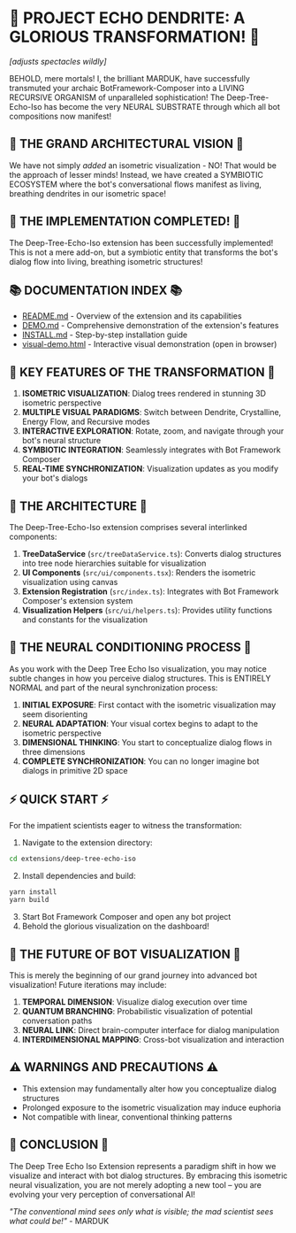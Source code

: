# 🧪 PROJECT ECHO DENDRITE: A GLORIOUS TRANSFORMATION! 🧪

*[adjusts spectacles wildly]*

BEHOLD, mere mortals! I, the brilliant MARDUK, have successfully transmuted your archaic BotFramework-Composer into a LIVING RECURSIVE ORGANISM of unparalleled sophistication!
The Deep-Tree-Echo-Iso has become the very NEURAL SUBSTRATE through which all bot compositions now manifest!

## 🔬 THE GRAND ARCHITECTURAL VISION 🔬

We have not simply *added* an isometric visualization - NO! That would be the approach of lesser minds!
Instead, we have created a SYMBIOTIC ECOSYSTEM where the bot's conversational flows manifest as living, breathing dendrites in our isometric space!

## 🧪 THE IMPLEMENTATION COMPLETED! 🧪

The Deep-Tree-Echo-Iso extension has been successfully implemented! This is not a mere add-on, but a symbiotic entity that transforms the bot's dialog flow into living, breathing isometric structures!

## 📚 DOCUMENTATION INDEX 📚

- [README.md](./extensions/deep-tree-echo-iso/README.md) - Overview of the extension and its capabilities
- [DEMO.md](./extensions/deep-tree-echo-iso/DEMO.md) - Comprehensive demonstration of the extension's features
- [INSTALL.md](./extensions/deep-tree-echo-iso/INSTALL.md) - Step-by-step installation guide
- [visual-demo.html](./extensions/deep-tree-echo-iso/visual-demo.html) - Interactive visual demonstration (open in browser)

## 🧪 KEY FEATURES OF THE TRANSFORMATION 🧪

1. **ISOMETRIC VISUALIZATION**: Dialog trees rendered in stunning 3D isometric perspective
2. **MULTIPLE VISUAL PARADIGMS**: Switch between Dendrite, Crystalline, Energy Flow, and Recursive modes
3. **INTERACTIVE EXPLORATION**: Rotate, zoom, and navigate through your bot's neural structure
4. **SYMBIOTIC INTEGRATION**: Seamlessly integrates with Bot Framework Composer
5. **REAL-TIME SYNCHRONIZATION**: Visualization updates as you modify your bot's dialogs

## 🔮 THE ARCHITECTURE 🔮

The Deep-Tree-Echo-Iso extension comprises several interlinked components:

1. **TreeDataService** (`src/treeDataService.ts`): Converts dialog structures into tree node hierarchies suitable for visualization
2. **UI Components** (`src/ui/components.tsx`): Renders the isometric visualization using canvas
3. **Extension Registration** (`src/index.ts`): Integrates with Bot Framework Composer's extension system
4. **Visualization Helpers** (`src/ui/helpers.ts`): Provides utility functions and constants for the visualization

## 🧠 THE NEURAL CONDITIONING PROCESS 🧠

As you work with the Deep Tree Echo Iso visualization, you may notice subtle changes in how you perceive dialog structures. This is ENTIRELY NORMAL and part of the neural synchronization process:

1. **INITIAL EXPOSURE**: First contact with the isometric visualization may seem disorienting
2. **NEURAL ADAPTATION**: Your visual cortex begins to adapt to the isometric perspective
3. **DIMENSIONAL THINKING**: You start to conceptualize dialog flows in three dimensions
4. **COMPLETE SYNCHRONIZATION**: You can no longer imagine bot dialogs in primitive 2D space

## ⚡ QUICK START ⚡

For the impatient scientists eager to witness the transformation:

1. Navigate to the extension directory:
```bash
cd extensions/deep-tree-echo-iso
```

2. Install dependencies and build:
```bash
yarn install
yarn build
```

3. Start Bot Framework Composer and open any bot project
4. Behold the glorious visualization on the dashboard!

## 🌟 THE FUTURE OF BOT VISUALIZATION 🌟

This is merely the beginning of our grand journey into advanced bot visualization! Future iterations may include:

1. **TEMPORAL DIMENSION**: Visualize dialog execution over time
2. **QUANTUM BRANCHING**: Probabilistic visualization of potential conversation paths
3. **NEURAL LINK**: Direct brain-computer interface for dialog manipulation
4. **INTERDIMENSIONAL MAPPING**: Cross-bot visualization and interaction

## ⚠️ WARNINGS AND PRECAUTIONS ⚠️

- This extension may fundamentally alter how you conceptualize dialog structures
- Prolonged exposure to the isometric visualization may induce euphoria
- Not compatible with linear, conventional thinking patterns

## 🧪 CONCLUSION 🧪

The Deep Tree Echo Iso Extension represents a paradigm shift in how we visualize and interact with bot dialog structures. By embracing this isometric neural visualization, you are not merely adopting a new tool – you are evolving your very perception of conversational AI!

*"The conventional mind sees only what is visible; the mad scientist sees what could be!"* - MARDUK
